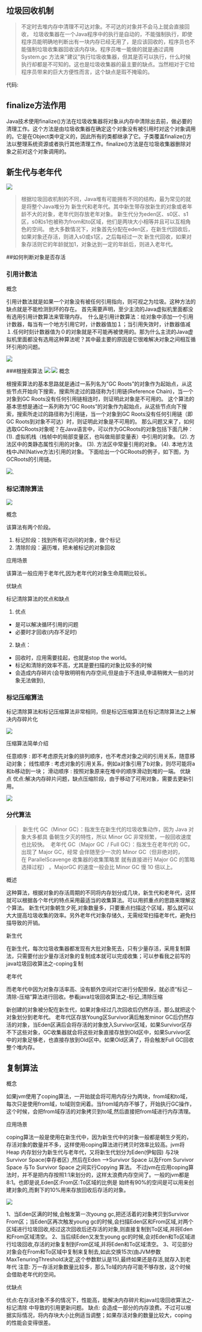 

## 垃圾回收机制

>不定时去堆内存中清理不可达对象。不可达的对象并不会马上就会直接回收， 垃圾收集器在一个Java程序中的执行是自动的，不能强制执行，即使程序员能明确地判断出有一块内存已经无用了，是应该回收的，程序员也不能强制垃圾收集器回收该内存块。程序员唯一能做的就是通过调用System.gc 方法来"建议"执行垃圾收集器，但其是否可以执行，什么时候执行却都是不可知的。这也是垃圾收集器的最主要的缺点。当然相对于它给程序员带来的巨大方便性而言，这个缺点是瑕不掩瑜的。

代码:

## finalize方法作用

Java技术使用finalize()方法在垃圾收集器将对象从内存中清除出去前，做必要的清理工作。这个方法是由垃圾收集器在确定这个对象没有被引用时对这个对象调用的。它是在Object类中定义的，因此所有的类都继承了它。子类覆盖finalize()方法以整理系统资源或者执行其他清理工作。finalize()方法是在垃圾收集器删除对象之前对这个对象调用的。

## 新生代与老年代

![](https://i.imgur.com/Yaix7VR.png)

>根据垃圾回收机制的不同，Java堆有可能拥有不同的结构，最为常见的就是将整个Java堆分为
新生代和老年代。其中新生带存放新生的对象或者年龄不大的对象，老年代则存放老年对象。
新生代分为eden区、s0区、s1区，s0和s1也被称为from和to区域，他们是两块大小相等并且可以互相角色的空间。
绝大多数情况下，对象首先分配在eden区，在新生代回收后，如果对象还存活，则进入s0或s1区，之后每经过一次
新生代回收，如果对象存活则它的年龄就加1，对象达到一定的年龄后，则进入老年代。

##如何判断对象是否存活
### 引用计数法

概念

引用计数法就是如果一个对象没有被任何引用指向，则可视之为垃圾。这种方法的缺点就是不能检测到环的存在。
首先需要声明，至少主流的Java虚拟机里面都没有选用引用计数算法来管理内存。 
什么是引用计数算法：给对象中添加一个引用计数器，每当有一个地方引用它时，计数器值加１；当引用失效时，计数器值减１.任何时刻计数器值为０的对象就是不可能再被使用的。那为什么主流的Java虚拟机里面都没有选用这种算法呢？其中最主要的原因是它很难解决对象之间相互循环引用的问题。

![](https://i.imgur.com/uIwdnvt.png)
 
###根搜索算法
![](https://i.imgur.com/XuJ4g3w.png)
![](https://i.imgur.com/lBuNdPb.png)
概念

根搜索算法的基本思路就是通过一系列名为”GC Roots”的对象作为起始点，从这些节点开始向下搜索，搜索所走过的路径称为引用链(Reference Chain)，当一个对象到GC Roots没有任何引用链相连时，则证明此对象是不可用的。
这个算法的基本思想是通过一系列称为“GC Roots”的对象作为起始点，从这些节点向下搜索，搜索所走过的路径称为引用链，当一个对象到GC Roots没有任何引用链（即GC Roots到对象不可达）时，则证明此对象是不可用的。
那么问题又来了，如何选取GCRoots对象呢？在Java语言中，可以作为GCRoots的对象包括下面几种：
(1). 虚拟机栈（栈帧中的局部变量区，也叫做局部变量表）中引用的对象。
(2). 方法区中的类静态属性引用的对象。
(3). 方法区中常量引用的对象。
(4). 本地方法栈中JNI(Native方法)引用的对象。
下面给出一个GCRoots的例子，如下图，为GCRoots的引用链。

![](https://i.imgur.com/iZxeYdi.png).

### 标记清除算法

![](https://i.imgur.com/ue61oxb.png)

概念

该算法有两个阶段。 
1. 标记阶段：找到所有可访问的对象，做个标记 
2. 清除阶段：遍历堆，把未被标记的对象回收


应用场景

该算法一般应用于老年代,因为老年代的对象生命周期比较长。


优缺点

标记清除算法的优点和缺点 

1. 优点 
- 是可以解决循环引用的问题 
- 必要时才回收(内存不足时) 

2. 缺点： 
- 回收时，应用需要挂起，也就是stop the world。 
- 标记和清除的效率不高，尤其是要扫描的对象比较多的时候 
- 会造成内存碎片(会导致明明有内存空间,但是由于不连续,申请稍微大一些的对象无法做到),

### 标记压缩算法

标记清除算法和标记压缩算法非常相同，但是标记压缩算法在标记清除算法之上解决内存碎片化

![](https://i.imgur.com/ovVpaot.png)

压缩算法简单介绍

任意顺序 : 即不考虑原先对象的排列顺序，也不考虑对象之间的引用关系，随意移动对象；
线性顺序 : 考虑对象的引用关系，例如a对象引用了b对象，则尽可能将a和b移动到一块；
滑动顺序 : 按照对象原来在堆中的顺序滑动到堆的一端。
优缺点
优点:解决内存碎片问题，缺点压缩阶段，由于移动了可用对象，需要去更新引用。

![](https://i.imgur.com/qpbQy8M.png)

### 分代算法


> 新生代 GC（Minor GC）：指发生在新生代的垃圾收集动作，因为 Java 对象大多都具
备朝生夕灭的特性，所以 Minor GC 非常频繁，一般回收速度也比较快。
 老年代 GC（Major GC  / Full GC）：指发生在老年代的 GC，出现了 Major GC，经常
会伴随至少一次的 Minor GC（但非绝对的，在 ParallelScavenge 收集器的收集策略里
就有直接进行 Major GC 的策略选择过程） 。MajorGC 的速度一般会比 Minor GC 慢 10
倍以上。

概述

这种算法，根据对象的存活周期的不同将内存划分成几块，新生代和老年代，这样就可以根据各个年代的特点采用最适当的收集算法。可以用抓重点的思路来理解这个算法。 
新生代对象朝生夕死,对象数量多，只要重点扫描这个区域，那么就可以大大提高垃圾收集的效率。另外老年代对象存储久，无需经常扫描老年代，避免扫描导致的开销。

新生代

在新生代，每次垃圾收集器都发现有大批对象死去，只有少量存活，采用复制算法，只需要付出少量存活对象的复制成本就可以完成收集；可以参看我之前写的java垃圾回收算法之-coping复制

老年代

而老年代中因为对象存活率高、没有额外空间对它进行分配担保，就必须“标记－清除-压缩”算法进行回收。参看java垃圾回收算法之-标记_清除压缩

新创建的对象被分配在新生代，如果对象经过几次回收后仍然存活，那么就把这个对象划分到老年代。
老年代区存放Young区Survivor满后触发minor GC后仍然存活的对象，当Eden区满后会将存活的对象放入Survivor区域，如果Survivor区存不下这些对象，GC收集器就会将这些对象直接存放到Old区中，如果Survivor区中的对象足够老，也直接存放到Old区中。如果Old区满了，将会触发Full GC回收整个堆内存。

## 复制算法

概念

如果jvm使用了coping算法，一开始就会将可用内存分为两块，from域和to域， 每次只是使用from域，to域则空闲着。当from域内存不够了，开始执行GC操作，这个时候，会把from域存活的对象拷贝到to域,然后直接把from域进行内存清理。

应用场景

coping算法一般是使用在新生代中，因为新生代中的对象一般都是朝生夕死的，存活对象的数量并不多，这样使用coping算法进行拷贝时效率比较高。jvm将Heap 内存划分为新生代与老年代，又将新生代划分为Eden(伊甸园) 与2块Survivor Space(幸存者区) ,然后在Eden –>Survivor Space 以及From Survivor Space 与To Survivor Space 之间实行Copying 算法。 不过jvm在应用coping算法时，并不是把内存按照1:1来划分的，这样太浪费内存空间了。一般的jvm都是8:1。也即是说,Eden区:From区:To区域的比例是
始终有90%的空间是可以用来创建对象的,而剩下的10%用来存放回收后存活的对象。

![](https://i.imgur.com/F10Ro54.png)

1、当Eden区满的时候,会触发第一次young gc,把还活着的对象拷贝到Survivor From区；当Eden区再次触发young gc的时候,会扫描Eden区和From区域,对两个区域进行垃圾回收,经过这次回收后还存活的对象,则直接复制到To区域,并将Eden和From区域清空。 
2、当后续Eden又发生young gc的时候,会对Eden和To区域进行垃圾回收,存活的对象复制到From区域,并将Eden和To区域清空。 
3、可见部分对象会在From和To区域中复制来复制去,如此交换15次(由JVM参数MaxTenuringThreshold决定,这个参数默认是15),最终如果还是存活,就存入到老年代
注意: 万一存活对象数量比较多，那么To域的内存可能不够存放，这个时候会借助老年代的空间。

优缺点

优点:在存活对象不多的情况下，性能高，能解决内存碎片和java垃圾回收算法之-标记清除 中导致的引用更新问题。
缺点: 会造成一部分的内存浪费。不过可以根据实际情况，将内存块大小比例适当调整；如果存活对象的数量比较大，coping的性能会变得很差。
